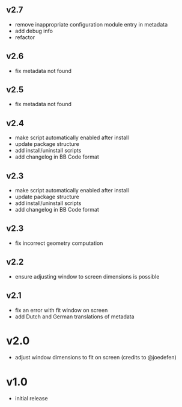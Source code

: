 ## v2.7
- remove inappropriate configuration module entry in metadata
- add debug info
- refactor

## v2.6
- fix metadata not found

## v2.5
- fix metadata not found

## v2.4
- make script automatically enabled after install
- update package structure
- add install/uninstall scripts
- add changelog in BB Code format

## v2.3
- make script automatically enabled after install
- update package structure
- add install/uninstall scripts
- add changelog in BB Code format

## v2.3

- fix incorrect geometry computation

## v2.2

- ensure adjusting window to screen dimensions is possible

## v2.1

- fix an error with fit window on screen
- add Dutch and German translations of metadata

# v2.0

- adjust window dimensions to fit on screen (credits to @joedefen)

# v1.0

- initial release
